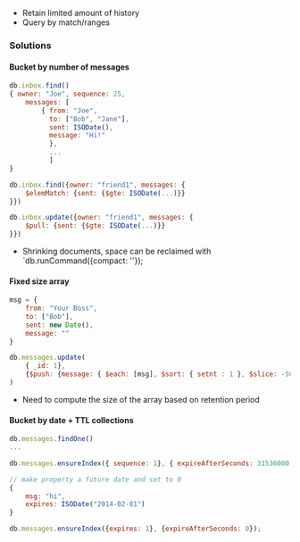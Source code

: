 - Retain limited amount of history
- Query by match/ranges

### Solutions

#### Bucket by number of messages

```js
db.inbox.find()
{ owner: "Joe", sequence: 25,
	messages: [
		{ from: "Joe",
		  to: ["Bob", "Jane"],
		  sent: ISODate(),
		  message: "Hi!"
		  },
		  ...
		  ]
}

db.inbox.find({owner: "friend1", messages: {
	$elemMatch: {sent: {$gte: ISODate(...)}}
}})

db.inbox.update({owner: "friend1", messages: {
	$pull: {sent: {$gte: ISODate(...)}}
}})

```

- Shrinking documents, space can be reclaimed with `db.runCommand({compact: '<collection>'});


#### Fixed size array

```js
msg = {
	from: "Your Boss",
	to: ["Bob"],
	sent: new Date(),
	message: ""
}

db.messages.update(
	{ _id: 1},
	{$push: {message: { $each: [msg], $sort: { setnt : 1 }, $slice: -50 }}}
)
```

- Need to compute the size of the array based on retention period


#### Bucket by date + TTL collections

```js
db.messages.findOne()
...

db.messages.ensureIndex({ sequence: 1}, { expireAfterSeconds: 31536000 })

// make property a future date and set to 0
{
	msg: "hi",
	expires: ISODate("2014-02-01")
}

db.messages.ensureIndex({expires: 1}, {expireAfterSeconds: 0});
```